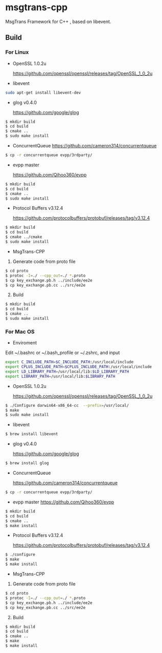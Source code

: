 # msgtrans-cpp
MsgTrans Framework for C++ , based on libevent.


## Build

### For Linux

- OpenSSL 1.0.2u
    
    https://github.com/openssl/openssl/releases/tag/OpenSSL_1_0_2u

- libevent

```sh
sudo apt-get install libevent-dev
```


- glog v0.4.0 
    
    https://github.com/google/glog

```sh
$ mkdir build
$ cd build
$ cmake ..
$ sudo make install
``` 

- ConcurrentQueue
    https://github.com/cameron314/concurrentqueue

```sh
$ cp -r concurrentqueue evpp/3rdparty/
``` 

- evpp master
    
    https://github.com/Qihoo360/evpp

```sh
$ mkdir build
$ cd build
$ cmake ..
$ sudo make install
```     

- Protocol Buffers v3.12.4
    
    https://github.com/protocolbuffers/protobuf/releases/tag/v3.12.4

```sh
$ mkdir build
$ cd build
$ cmake ../cmake  
$ sudo make install
```     
  

- MsgTrans-CPP

1. Generate code from proto file

```sh
$ cd proto
$ protoc -I=./ --cpp_out=./ *.proto
$ cp key_exchange.pb.h ../include/ee2e
$ cp key_exchange.pb.cc ../src/ee2e

```

2. Build
```sh
$ mkdir build
$ cd build
$ cmake ..  
$ sudo make install
```   



### For Mac OS

- Enviroment

Edit ~/.bashrc or ~/.bash_profile or ~/.zshrc, and input 

```sh
export C_INCLUDE_PATH=$C_INCLUDE_PATH:/usr/local/include
export CPLUS_INCLUDE_PATH=$CPLUS_INCLUDE_PATH:/usr/local/include
export LD_LIBRARY_PATH=/usr/local/lib:$LD_LIBRARY_PATH
export LIBRARY_PATH=/usr/local/lib:$LIBRARY_PATH
```

- OpenSSL 1.0.2u
    
    https://github.com/openssl/openssl/releases/tag/OpenSSL_1_0_2u
    
```sh
$ ./Configure darwin64-x86_64-cc  --prefix=/usr/local/
$ make
$ sudo make install
```

- libevent

```sh
$ brew install libevent
```

- glog v0.4.0 
    
    https://github.com/google/glog

```sh
$ brew install glog
``` 

- ConcurrentQueue
    
    https://github.com/cameron314/concurrentqueue

```sh
$ cp -r concurrentqueue evpp/3rdparty/
``` 

- evpp master
    https://github.com/Qihoo360/evpp

```sh
$ mkdir build
$ cd build
$ cmake ..
$ make install
```     

- Protocol Buffers v3.12.4
    
    https://github.com/protocolbuffers/protobuf/releases/tag/v3.12.4

```sh
$ ./configure
$ make
$ make install
```     

- MsgTrans-CPP

1. Generate code from proto file

```sh
$ cd proto
$ protoc -I=./ --cpp_out=./ *.proto
$ cp key_exchange.pb.h ../include/ee2e
$ cp key_exchange.pb.cc ../src/ee2e
```

2. Build

```sh
$ mkdir build
$ cd build
$ cmake ..
$ make
$ make install
```  

